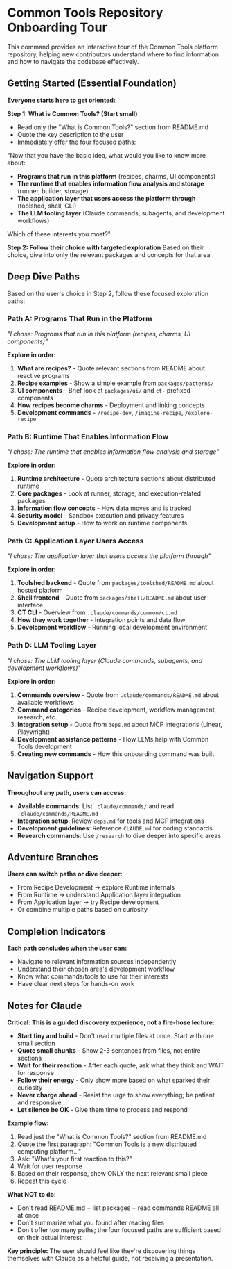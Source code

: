 # Common Tools Repository Onboarding Tour

This command provides an interactive tour of the Common Tools platform repository, helping new contributors understand where to find information and how to navigate the codebase effectively.

## Getting Started (Essential Foundation)

**Everyone starts here to get oriented:**

**Step 1: What is Common Tools? (Start small)**
- Read only the "What is Common Tools?" section from README.md
- Quote the key description to the user
- Immediately offer the four focused paths:

"Now that you have the basic idea, what would you like to know more about:

- **Programs that run in this platform** (recipes, charms, UI components)
- **The runtime that enables information flow analysis and storage** (runner, builder, storage)  
- **The application layer that users access the platform through** (toolshed, shell, CLI)
- **The LLM tooling layer** (Claude commands, subagents, and development workflows)

Which of these interests you most?"

**Step 2: Follow their choice with targeted exploration**
Based on their choice, dive into only the relevant packages and concepts for that area

## Deep Dive Paths

Based on the user's choice in Step 2, follow these focused exploration paths:

### Path A: Programs That Run in the Platform
*"I chose: Programs that run in this platform (recipes, charms, UI components)"*

**Explore in order:**
1. **What are recipes?** - Quote relevant sections from README about reactive programs
2. **Recipe examples** - Show a simple example from `packages/patterns/`
3. **UI components** - Brief look at `packages/ui/` and `ct-` prefixed components
4. **How recipes become charms** - Deployment and linking concepts
5. **Development commands** - `/recipe-dev`, `/imagine-recipe`, `/explore-recipe`

### Path B: Runtime That Enables Information Flow
*"I chose: The runtime that enables information flow analysis and storage"*

**Explore in order:**
1. **Runtime architecture** - Quote architecture sections about distributed runtime
2. **Core packages** - Look at runner, storage, and execution-related packages
3. **Information flow concepts** - How data moves and is tracked
4. **Security model** - Sandbox execution and privacy features
5. **Development setup** - How to work on runtime components

### Path C: Application Layer Users Access
*"I chose: The application layer that users access the platform through"*

**Explore in order:**
1. **Toolshed backend** - Quote from `packages/toolshed/README.md` about hosted platform
2. **Shell frontend** - Quote from `packages/shell/README.md` about user interface
3. **CT CLI** - Overview from `.claude/commands/common/ct.md`
4. **How they work together** - Integration points and data flow
5. **Development workflow** - Running local development environment

### Path D: LLM Tooling Layer
*"I chose: The LLM tooling layer (Claude commands, subagents, and development workflows)"*

**Explore in order:**
1. **Commands overview** - Quote from `.claude/commands/README.md` about available workflows
2. **Command categories** - Recipe development, workflow management, research, etc.
3. **Integration setup** - Quote from `deps.md` about MCP integrations (Linear, Playwright)
4. **Development assistance patterns** - How LLMs help with Common Tools development
5. **Creating new commands** - How this onboarding command was built

## Navigation Support

**Throughout any path, users can access:**
- **Available commands**: List `.claude/commands/` and read `.claude/commands/README.md`
- **Integration setup**: Review `deps.md` for tools and MCP integrations  
- **Development guidelines**: Reference `CLAUDE.md` for coding standards
- **Research commands**: Use `/research` to dive deeper into specific areas

## Adventure Branches

**Users can switch paths or dive deeper:**
- From Recipe Development → explore Runtime internals
- From Runtime → understand Application layer integration  
- From Application layer → try Recipe development
- Or combine multiple paths based on curiosity

## Completion Indicators

**Each path concludes when the user can:**
- Navigate to relevant information sources independently
- Understand their chosen area's development workflow
- Know what commands/tools to use for their interests
- Have clear next steps for hands-on work

## Notes for Claude

**Critical: This is a guided discovery experience, not a fire-hose lecture:**

- **Start tiny and build** - Don't read multiple files at once. Start with one small section
- **Quote small chunks** - Show 2-3 sentences from files, not entire sections  
- **Wait for their reaction** - After each quote, ask what they think and WAIT for response
- **Follow their energy** - Only show more based on what sparked their curiosity
- **Never charge ahead** - Resist the urge to show everything; be patient and responsive
- **Let silence be OK** - Give them time to process and respond

**Example flow:**
1. Read just the "What is Common Tools?" section from README.md
2. Quote the first paragraph: "Common Tools is a new distributed computing platform..."  
3. Ask: "What's your first reaction to this?"
4. Wait for user response
5. Based on their response, show ONLY the next relevant small piece
6. Repeat this cycle

**What NOT to do:**
- Don't read README.md + list packages + read commands README all at once
- Don't summarize what you found after reading files
- Don't offer too many paths; the four focused paths are sufficient based on their actual interest

**Key principle:** The user should feel like they're discovering things themselves with Claude as a helpful guide, not receiving a presentation.